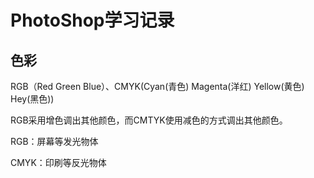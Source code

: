 # PhotoShop学习记录

## 色彩

RGB（Red Green Blue）、CMYK(Cyan(青色) Magenta(洋红) Yellow(黄色) Hey(黑色))

RGB采用增色调出其他颜色，而CMTYK使用减色的方式调出其他颜色。

RGB：屏幕等发光物体

CMYK：印刷等反光物体

